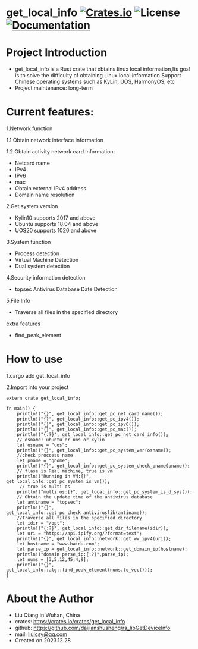 # get_local_info [![Crates.io](https://img.shields.io/crates/v/get_local_info.svg)](https://crates.io/crates/get_local_info) ![License](https://img.shields.io/crates/l/get_local_info.svg) [![Documentation](https://docs.rs/get_local_info/badge.svg)](https://docs.rs/get_local_info/)

# Project Introduction

* get_local_info is a Rust crate that obtains linux local information,Its goal is to solve the difficulty of obtaining Linux local information.Support Chinese operating systems such as KyLin, UOS, HarmonyOS, etc
* Project maintenance:  long-term 

# Current features:
1.Network function

1.1 Obtain network interface information

1.2 Obtain activity network card information:
* Netcard name
* IPv4
* IPv6
* mac
* Obtain external IPv4 address
* Domain name resolution

2.Get system version
* Kylin10 supports 2017 and above
* Ubuntu supports 18.04 and above
* UOS20 supports 1020 and above

3.System function
* Process detection 
* Virtual Machine Detection
* Dual system detection

4.Security information detection
* topsec Antivirus Database Date Detection

5.File Info
* Traverse all files in the specified directory

extra features
* find_peak_element

# How to use
1.cargo add get_local_info

2.Import into your project

```
extern crate get_local_info;

fn main() {
    println!("{}", get_local_info::get_pc_net_card_name());
    println!("{}", get_local_info::get_pc_ipv4());
    println!("{}", get_local_info::get_pc_ipv6());
    println!("{}", get_local_info::get_pc_mac());
    println!("{:?}", get_local_info::get_pc_net_card_info());
    // osname: ubuntu or uos or kylin
    let osname = "uos";
    println!("{}", get_local_info::get_pc_system_ver(osname));
    //check proccess name
    let pname = "gnome";
    println!("{}", get_local_info::get_pc_system_check_pname(pname));
    // flase is Real machine, true is vm
    println!("Running in VM:{}", get_local_info::get_pc_system_is_vm());
     // true is multi os
    println!("multi os:{}", get_local_info::get_pc_system_is_d_sys());
    // Obtain the update time of the antivirus database
    let antiname = "topsec";
    println!("{}", get_local_info::get_pc_check_antiviruslib(antiname));
    //Traverse all files in the specified directory
    let idir = "/opt";
    println!("{:?}", get_local_info::get_dir_filename(idir));
    let uri = "https://api.ipify.org/?format=text";
    println!("{}", get_local_info::network::get_ww_ipv4(uri));
    let hostname = "www.baidu.com";
    let parse_ip = get_local_info::network::get_domain_ip(hostname);
    println!("domain parse_ip:{:?}",parse_ip);
    let nums = [3,5,12,45,4,9];
    println!("{}", get_local_info::alg::find_peak_element(nums.to_vec()));
}
```

# About the Author
* Liu Qiang in Wuhan, China
* crates: <https://crates.io/crates/get_local_info>
* github: <https://github.com/daijianshusheng/rs_libGetDeviceInfo>
* mail: <liulcsy@qq.com>
* Created on 2023.12.28
